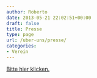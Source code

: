 ```yaml
---
author: Roberto
date: 2013-05-21 22:02:51+00:00
draft: false
title: Presse
type: page
url: /uber-uns/presse/
categories:
- Verein
---
```


[Bitte hier klicken.](/presse/)
